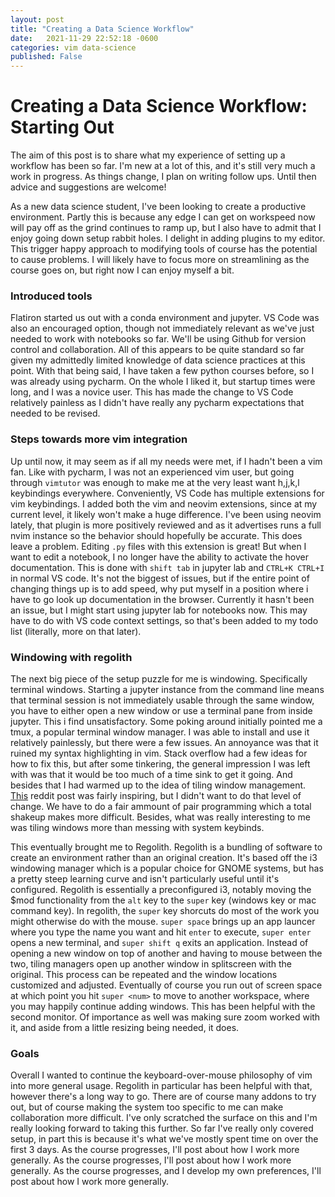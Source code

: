 ```yaml
---
layout: post
title: "Creating a Data Science Workflow"
date:   2021-11-29 22:52:18 -0600
categories: vim data-science
published: False
---
```


# Creating a Data Science Workflow: Starting Out

The aim of this post is to share what my experience of setting up a workflow has been so far. I'm new at a lot of this, and it's still very much a work in progress. As things change, I plan on writing follow ups. Until then advice and suggestions are welcome!

As a new data science student, I've been looking to create a productive environment. Partly this is because any edge I can get on workspeed now will pay off as the grind continues to ramp up, but I also have to admit that I enjoy going down setup rabbit holes. I delight in adding plugins to my editor. This trigger happy approach to modifying tools of course has the potential to cause problems. I will likely have to focus more on streamlining as the course goes on, but right now I can enjoy myself a bit.

### Introduced tools
Flatiron started us out with a conda environment and jupyter. VS Code was also an encouraged option, though not immediately relevant as we've just needed to work with notebooks so far. We'll be using Github for version control and collaboration. All of this appears to be quite standard so far given my admittedly limited knowledge of data science practices at this point. With that being said, I have taken a few python courses before, so I was already using pycharm. On the whole I liked it, but startup times were long, and I was a novice user. This has made the change to VS Code relatively painless as I didn't have really any pycharm expectations that needed to be revised.

### Steps towards more vim integration
Up until now, it may seem as if all my needs were met, if I hadn't been a vim fan. Like with pycharm, I was not an experienced vim user, but going through `vimtutor` was enough to make me at the very least want h,j,k,l keybindings everywhere. Conveniently, VS Code has multiple extensions for vim keybindings. I added both the vim and neovim extensions, since at my current level, it likely won't make a huge difference. I've been using neovim lately, that plugin is more positively reviewed and as it advertises runs a full nvim instance so the behavior should hopefully be accurate. This does leave a problem. Editing `.py` files with this extension is great! But when I want to edit a notebook, I no longer have the ability to activate the hover documentation. This is done with `shift tab` in jupyter lab and `CTRL+K CTRL+I` in normal VS code. It's not the biggest of issues, but if the entire point of changing things up is to add speed, why put myself in a position where i have to go look up documentation in the browser. Currently it hasn't been an issue, but I might start using jupyter lab for notebooks now. This may have to do with VS code context settings, so that's been added to my todo list (literally, more on that later).


### Windowing with regolith
The next big piece of the setup puzzle for me is windowing. Specifically terminal windows. Starting a jupyter instance from the command line means that terminal session is not immediately usable through the same window, you have to either open a new window or use a terminal pane from inside jupyter. This i find unsatisfactory. Some poking around initially pointed me a tmux, a popular terminal window manager. I was able to install and use it relatively painlessly, but there were a few issues. An annoyance was that it ruined my syntax highlighting in vim. Stack overflow had a few ideas for how to fix this, but after some tinkering, the general impression I was left with was that it would be too much of a time sink to get it going. And besides that I had warmed up to the idea of tiling window management. [This](https://www.reddit.com/r/vim/comments/r0mou0/as_a_complete_n00b_id_like_to_share_some_of_my/) reddit post was fairly inspiring, but I didn't want to do that level of change. We have to do a fair ammount of pair programming which a total shakeup makes more difficult. Besides, what was really interesting to me was tiling windows more than messing with system keybinds.

This eventually brought me to Regolith. Regolith is a bundling of software to create an environment rather than an original creation. It's based off the i3 windowing manager which is a popular choice for GNOME systems, but has a pretty steep learning curve and isn't particularly useful until it's configured. Regolith is essentially a preconfigured i3, notably moving the $mod functionality from the `alt` key to the `super` key (windows key or mac command key). In regolith, the `super` key shorcuts do most of the work you might otherwise do with the mouse. `super space` brings up an app launcer where you type the name you want and hit `enter` to execute, `super enter` opens a new terminal, and `super shift q` exits an application. Instead of opening a new window on top of another and having to mouse between the two, tiling managers open up another window in splitscreen with the original. This process can be repeated and the window locations customized and adjusted. Eventually of course you run out of screen space at which point you hit `super <num>` to move to another workspace, where you may happily continue adding windows. This has been helpful with the second monitor. Of importance as well was making sure zoom worked with it, and aside from a little resizing being needed, it does.

### Goals
Overall I wanted to continue the keyboard-over-mouse philosophy of vim into more general usage. Regolith in particular has been helpful with that, however there's a long way to go. There are of course many addons to try out, but of course making the system too specific to me can make collaboration more difficult. I've only scratched the surface on this and I'm really looking forward to taking this further.
So far I've really only covered setup, in part this is because it's what we've mostly spent time on over the first 3 days. As the course progresses, I'll post about how I work more generally. As the course progresses, I'll post about how I work more generally. As the course progresses, and I develop my own preferences, I'll post about how I work more generally.


<script src="https://utteranc.es/client.js"
        repo="UpGoerFive/UpGoerFive.github.io"
        issue-term="pathname"
        theme="github-dark"
        crossorigin="anonymous"
        async>
</script>
